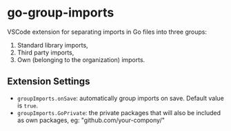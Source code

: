 # go-group-imports

VSCode extension for separating imports in Go files into three groups:
1. Standard library imports,
2. Third party imports,
3. Own (belonging to the organization) imports.

## Extension Settings

* `groupImports.onSave`: automatically group imports on save. Default value is `true`.
* `groupImports.GoPrivate`: the private packages that will also be included as own packages, eg: "github.com/your-compony/"